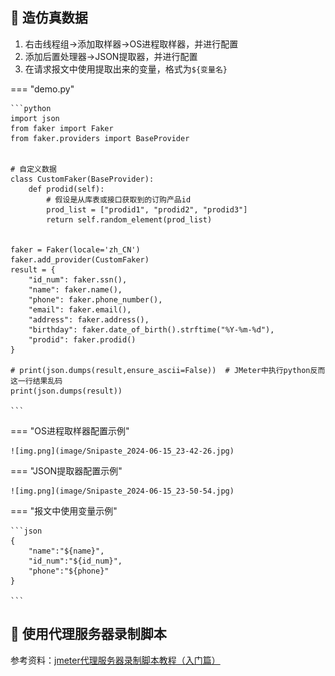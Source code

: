 ## 📌 造仿真数据

1. 右击线程组->添加取样器->OS进程取样器，并进行配置
2. 添加后置处理器->JSON提取器，并进行配置
3. 在请求报文中使用提取出来的变量，格式为`${变量名}`


=== "demo.py"

    ```python
    import json
    from faker import Faker
    from faker.providers import BaseProvider
    
    
    # 自定义数据
    class CustomFaker(BaseProvider):
        def prodid(self):
            # 假设是从库表或接口获取到的订购产品id
            prod_list = ["prodid1", "prodid2", "prodid3"]
            return self.random_element(prod_list)
    
    
    faker = Faker(locale='zh_CN')
    faker.add_provider(CustomFaker)
    result = {
        "id_num": faker.ssn(),
        "name": faker.name(),
        "phone": faker.phone_number(),
        "email": faker.email(),
        "address": faker.address(),
        "birthday": faker.date_of_birth().strftime("%Y-%m-%d"),
        "prodid": faker.prodid()
    }
    
    # print(json.dumps(result,ensure_ascii=False))  # JMeter中执行python反而这一行结果乱码
    print(json.dumps(result))

    ```
=== "OS进程取样器配置示例"

    ![img.png](image/Snipaste_2024-06-15_23-42-26.jpg)

=== "JSON提取器配置示例"

    ![img.png](image/Snipaste_2024-06-15_23-50-54.jpg)

=== "报文中使用变量示例"

    ```json
    {
        "name":"${name}",
        "id_num":"${id_num}",
        "phone":"${phone}"
    }
    
    ```


## 📌 使用代理服务器录制脚本

参考资料：[jmeter代理服务器录制脚本教程（入门篇）](https://blog.csdn.net/weixin_42614544/article/details/109514086)